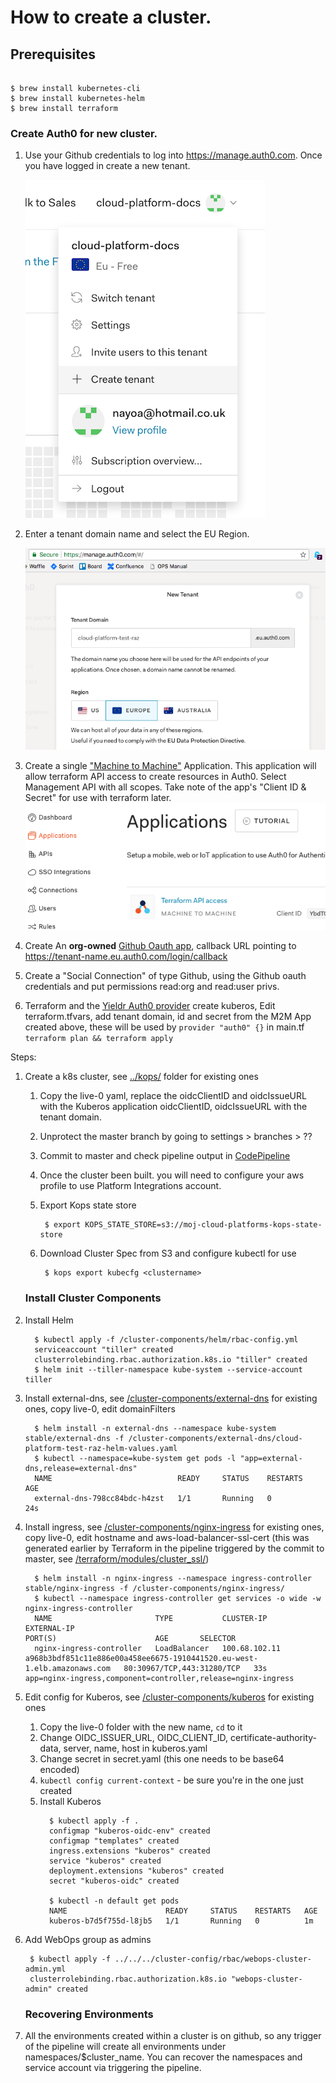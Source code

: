# How to create a cluster.

## Prerequisites

```

$ brew install kubernetes-cli
$ brew install kubernetes-helm
$ brew install terraform

```


### Create Auth0 for new cluster.

1. Use your Github credentials to log into https://manage.auth0.com. Once you have logged in create a new tenant.

   ![create-tenant](auth0/create-tenant.png)


1. Enter a tenant domain name and select the EU Region.

   ![tenant](auth0/tenant.png)

1. Create a single ["Machine to Machine"](https://auth0.com/docs/applications/machine-to-machine) Application. This application will allow terraform API access to create resources in Auth0. Select Management API with all scopes. Take note of the app's "Client ID & Secret" for use with terraform later.
  ![m2m app](auth0/tf.png)

1. Create An **org-owned** [Github Oauth app](https://auth0.com/docs/connections/social/github), callback URL pointing to https://tenant-name.eu.auth0.com/login/callback

1. Create a "Social Connection" of type Github, using the Github oauth credentials and put permissions read:org and read:user privs.

1. Terraform and the [Yieldr Auth0 provider](https://github.com/yieldr/terraform-provider-auth0) create kuberos, Edit terraform.tfvars, add tenant domain, id and secret from the M2M App created above, these will be used by `provider "auth0" {}` in main.tf  `terraform plan && terraform apply`

Steps:
1. Create a k8s cluster, see [../kops/](../kops/) folder for existing ones
   1. Copy the live-0 yaml, replace the oidcClientID and oidcIssueURL with the Kuberos application oidcClientID, oidcIssueURL with the tenant domain.
   1. Unprotect the master branch by going to settings > branches > ??
   1. Commit to master and check pipeline output in [CodePipeline](https://eu-west-1.console.aws.amazon.com/codepipeline/home?region=eu-west-1#/view/cluster-creation-pipeline)
   1. Once the cluster been built. you will need to configure your aws profile to use Platform Integrations account.
   1. Export Kops state store
      
      ```
       $ export KOPS_STATE_STORE=s3://moj-cloud-platforms-kops-state-store
      ```
   1. Download Cluster Spec from S3 and configure kubectl for use
   
      ```
       $ kops export kubecfg <clustername>
      ```

   ### Install Cluster Components

1. Install Helm
    ```
      $ kubectl apply -f /cluster-components/helm/rbac-config.yml
      serviceaccount "tiller" created
      clusterrolebinding.rbac.authorization.k8s.io "tiller" created
      $ helm init --tiller-namespace kube-system --service-account tiller
      ```
1. Install external-dns, see [/cluster-components/external-dns](/cluster-components/external-dns) for existing ones, copy live-0, edit domainFilters
    ```
      $ helm install -n external-dns --namespace kube-system stable/external-dns -f /cluster-components/external-dns/cloud-platform-test-raz-helm-values.yaml
      $ kubectl --namespace=kube-system get pods -l "app=external-dns,release=external-dns"
      NAME                            READY     STATUS    RESTARTS   AGE
      external-dns-798cc84bdc-h4zst   1/1       Running   0          24s
    ```
1. Install ingress, see [/cluster-components/nginx-ingress](/cluster-components/nginx-ingress) for existing ones, copy live-0, edit hostname and aws-load-balancer-ssl-cert (this was generated earlier by Terraform in the pipeline triggered by the commit to master, see [/terraform/modules/cluster_ssl/](../terraform/modules/cluster_ssl/))
    ```
      $ helm install -n nginx-ingress --namespace ingress-controller stable/nginx-ingress -f /cluster-components/nginx-ingress/
      $ kubectl --namespace ingress-controller get services -o wide -w nginx-ingress-controller
      NAME                       TYPE           CLUSTER-IP      EXTERNAL-IP                                                               PORT(S)                      AGE       SELECTOR
      nginx-ingress-controller   LoadBalancer   100.68.102.11   a968b3bdf851c11e886e00a458ee6675-1910441520.eu-west-1.elb.amazonaws.com   80:30967/TCP,443:31280/TCP   33s       app=nginx-ingress,component=controller,release=nginx-ingress
    ```
1. Edit config for Kuberos, see [/cluster-components/kuberos](/cluster-components/kuberos) for existing ones
    1. Copy the live-0 folder with the new name, `cd` to it
    1. Change OIDC_ISSUER_URL, OIDC_CLIENT_ID, certificate-authority-data, server, name, host in kuberos.yaml
    1. Change secret in secret.yaml (this one needs to be base64 encoded)
    1. `kubectl config current-context` - be sure you're in the one just created
    1. Install Kuberos
        ```
          $ kubectl apply -f .
          configmap "kuberos-oidc-env" created
          configmap "templates" created
          ingress.extensions "kuberos" created
          service "kuberos" created
          deployment.extensions "kuberos" created
          secret "kuberos-oidc" created

          $ kubectl -n default get pods
          NAME                      READY     STATUS    RESTARTS   AGE
          kuberos-b7d5f755d-l8jb5   1/1       Running   0          1m
        ```
1. Add WebOps group as admins

    ```
     $ kubectl apply -f ../../../cluster-config/rbac/webops-cluster-admin.yml
     clusterrolebinding.rbac.authorization.k8s.io "webops-cluster-admin" created

    ```

   ### Recovering Environments

1. All the environments created within a cluster is on github, so any trigger of the pipeline will create all environments under namespaces/$cluster_name. You can recover the namespaces and service account via triggering the pipeline.





